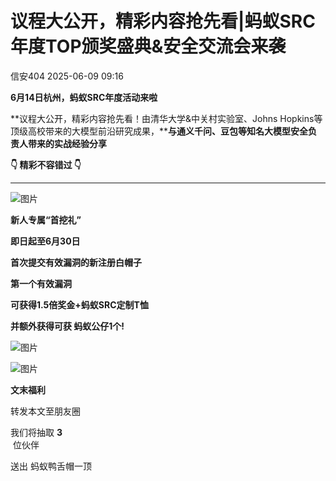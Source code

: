 #  议程大公开，精彩内容抢先看|蚂蚁SRC年度TOP颁奖盛典&安全交流会来袭  
 信安404   2025-06-09 09:16  
  
**6月14日杭州，蚂蚁SRC年度活动来啦**  
  
**议程大公开，精彩内容抢先看！由清华大学&中关村实验室、Johns Hopkins等顶级高校带来的大模型前沿研究成果，****与通义千问、豆包等知名大模型安全负责人带来的实战经验分享**  
  
**👇️ 精彩不容错过 👇️**  
  
****  
  
![图片](https://mmbiz.qpic.cn/mmbiz_jpg/njNOiayhTg0uicibkfTfibOCeoiakl6icgK70Xdq7W6yfYm9iaIPa5rmWppnVkoXHF7AQEqvpnuhV68rEtOvzclxJDOJQ/640?wx_fmt=jpeg&from=appmsg "")  
  
**新人专属“首挖礼”**  
  
**即日起至6月30日**  
  
**首次提交有效漏洞的新注册白帽子**  
  
**第一个有效漏洞**  
  
**可获得1.5倍奖金+蚂蚁SRC定制T恤**  
  
**并额外获得可获 蚂蚁公仔1个!**  
  
  
![图片](https://mmbiz.qpic.cn/mmbiz_jpg/njNOiayhTg0t0sjnQUbuRibHsgib9y9xBwxg8clAPlFKLqnWlwqg8TDw8yJtyVqxG8xCMG0DvMlFWv6xxOaZgCShA/640?wx_fmt=jpeg "")  
  
![图片](https://mmbiz.qpic.cn/mmbiz_png/njNOiayhTg0t0sjnQUbuRibHsgib9y9xBwxGERickNl9ibicaGycCIVzamG19KUZOdC8icoSMtnlicicqiaVXwFXOk8m7ZKg/640?wx_fmt=png "")  
  
  
**文末福利**  
  
转发本文至朋友圈  
  
我们将抽取 **3**  
 位伙伴  
  
送出 蚂蚁鸭舌帽一顶  
  
  
  
  
  

